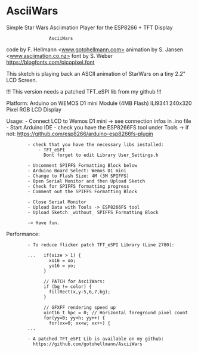 # AsciiWars
Simple Star Wars Asciimation Player for the ESP8266 + TFT Display

                    AsciiWars

 code by        F. Hellmann  <www.gotohellmann.com>
 animation by   S. Jansen    <www.asciimation.co.nz>
 font by        S. Weber     <https://blogfonts.com/picopixel.font>

 This sketch is playing back an ASCII animation of 
 StarWars on a tiny 2.2" LCD Screen. 

 !!! This version needs a patched TFT_eSPI lib from my github !!!

 Platform: Arduino on WEMOS D1 mini Module (4MB Flash)
           ILI9341 240x320 Pixel RGB LCD Display


 Usage:     - Connect LCD to Wemos D1 mini
              -> see connection infos in .ino file
            - Start Arduino IDE
            - check you have the ESP8266FS tool under Tools
              -> if not: https://github.com/esp8266/arduino-esp8266fs-plugin
              
            - check that you have the necessary libs installed:
                - TFT_eSPI
                  Dont forget to edit Library User_Settings.h
                 
            - Uncomment SPIFFS Formatting Block below
            - Arduino Board Select: Wemos D1 mini
            - Change to Flash Size: 4M (3M SPIFFS)
            - Open Serial Monitor and then Upload Sketch
            - Check for SPIFFS formatting progress
            - Comment out the SPIFFS Formatting Block
            
            - Close Serial Monitor 
            - Upload Data with Tools -> ESP8266FS tool
            - Upload Sketch _without_ SPIFFS Formatting Block
            
            -> Have fun.

 Performance:

            - To reduce flicker patch TFT_eSPI Library (Line 2780):
            
            ...   if(size > 1) {
                    xo16 = xo;
                    yo16 = yo;
                  }
            
                  // PATCH for AsciiWars:
                  if (bg != color) {
                    fillRect(x,y-5,6,7,bg);
                  }
                  
                  // GFXFF rendering speed up
                  uint16_t hpc = 0; // Horizontal foreground pixel count
                  for(yy=0; yy<h; yy++) {
                    for(xx=0; xx<w; xx++) {
            ...

            - A patched TFT_eSPI Lib is available on my github: 
              https://github.com/gotohellmann/AsciiWars
              
